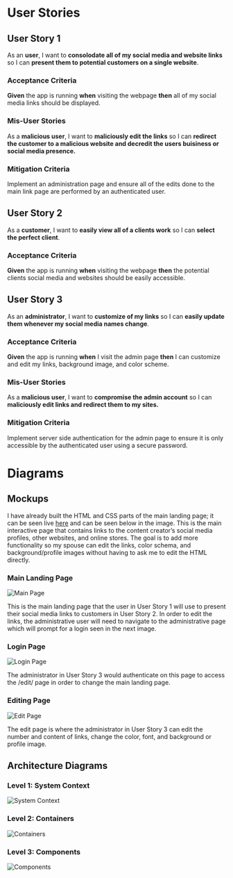 # User Stories

## User Story 1
As an **user**, I want to **consolodate all of my social media and website links** so I can **present them to potential customers on a single website**.

### Acceptance Criteria
**Given** the app is running **when** visiting the webpage **then** all of my social media links should be displayed. 

### Mis-User Stories
As a **malicious user**, I want to **maliciously edit the links** so I can **redirect the customer to a malicious website and decredit the users buisiness or social media presence.**

### Mitigation Criteria
Implement an administration page and ensure all of the edits done to the main link page are performed by an authenticated user. 

## User Story 2
As a **customer**, I want to **easily view all of a clients work** so I can **select the perfect client**.

### Acceptance Criteria
**Given** the app is running **when** visiting the webpage **then** the potential clients social media and websites should be easily accessible.

## User Story 3
As an **administrator**, I want to **customize of my links** so I can **easily update them whenever my social media names change**.

### Acceptance Criteria
**Given** the app is running **when** I visit the admin page **then** I can customize and edit my links, background image, and color scheme. 

### Mis-User Stories
As a **malicious user**, I want to **compromise the admin account** so I can **maliciously edit links and redirect them to my sites.**

### Mitigation Criteria
Implement server side authentication for the admin page to ensure it is only accessible by the authenticated user using a secure password. 

# Diagrams

## Mockups
I have already built the HTML and CSS parts of the main landing page; it can be seen live [here](https://maria.maneobsessions.me/) and can be seen below in the image. This is the main interactive page that contains links to the content creator’s social media profiles, other websites, and online stores. The goal is to add more functionality so my spouse can edit the links, color schema, and background/profile images without having to ask me to edit the HTML directly. 

### Main Landing Page
![Main Page](https://github.com/cms-WebDesign/LinkTree/blob/main/docs/images/mainPage.PNG)

This is the main landing page that the user in User Story 1 will use to present their social media links to customers in User Story 2. In order to edit the links, the administrative user will need to navigate to the administrative page which will prompt for a login seen in the next image.

### Login Page
![Login Page](https://github.com/cms-WebDesign/LinkTree/blob/main/docs/images/loginpage.PNG)

The administrator in User Story 3 would authenticate on this page to access the /edit/ page in order to change the main landing page.

### Editing Page
![Edit Page](https://github.com/cms-WebDesign/LinkTree/blob/main/docs/images/EditPage.PNG)

The edit page is where the administrator in User Story 3 can edit the number and content of links, change the color, font, and background or profile image.

## Architecture Diagrams

### Level 1: System Context
![System Context](https://github.com/cms-WebDesign/LinkTree/blob/main/docs/images/System%20Context%20Diagram.PNG)
### Level 2: Containers
![Containers](https://github.com/cms-WebDesign/LinkTree/blob/main/docs/images/Container%20Diagram.PNG)

### Level 3: Components
![Components](https://github.com/cms-WebDesign/SocialLinks/blob/main/docs/images/Component%20Diagram.PNG)
